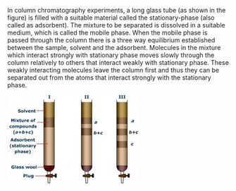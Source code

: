 In column chromatography experiments, a long glass tube (as shown in the figure) is filled with a suitable material called the stationary-phase (also called as adsorbent). The mixture to be separated is dissolved in a suitable medium, which is called the mobile phase. When the mobile phase is passed through the column there is a three way equilibrium established between the sample, solvent and the adsorbent. Molecules in the mixture which interact strongly with stationary phase moves slowly through the column relatively to others that interact weakly with stationary phase. These weakly interacting molecules leave the column first and thus they can be separated out from the atoms that interact strongly with the stationary phase.  

<img src="images/colo.jpeg">